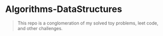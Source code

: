 # Algorithms-DataStructures
> This repo is a conglomeration of my solved toy problems, leet code, and other challenges. 
